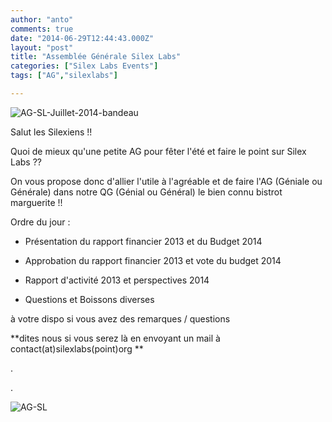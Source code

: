 ```yaml
---
author: "anto"
comments: true
date: "2014-06-29T12:44:43.000Z"
layout: "post"
title: "Assemblée Générale Silex Labs"
categories: ["Silex Labs Events"]
tags: ["AG","silexlabs"]

---
```

![AG-SL-Juillet-2014-bandeau](https://www.silexlabs.org/wp-content/uploads/2014/07/AG-SL-Juillet-2014-bandeau.png)

Salut les Silexiens !!





Quoi de mieux qu'une petite AG pour fêter l'été et faire le point sur Silex Labs ??







On vous propose donc d'allier l'utile à l'agréable et de faire l'AG (Géniale ou Générale) dans notre QG (Génial ou Général) le bien connu bistrot marguerite !!


Ordre du jour :




  * Présentation du rapport financier 2013 et du Budget 2014


  * Approbation du rapport financier 2013 et vote du budget 2014


  * Rapport d'activité 2013 et perspectives 2014


  * Questions et Boissons diverses










à votre dispo si vous avez des remarques / questions




**dites nous si vous serez là en envoyant un mail à contact(at)silexlabs(point)org **




.




.


![AG-SL](https://www.silexlabs.org/wp-content/uploads/2014/07/AG-SL.png)







